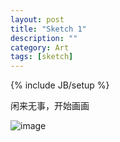 ```yaml
---
layout: post
title: "Sketch 1"
description: ""
category: Art
tags: [sketch]
---
```

{% include JB/setup %}


闲来无事，开始画画


![image](http://7xisq4.com1.z0.glb.clouddn.com/IMG_1274.jpg)